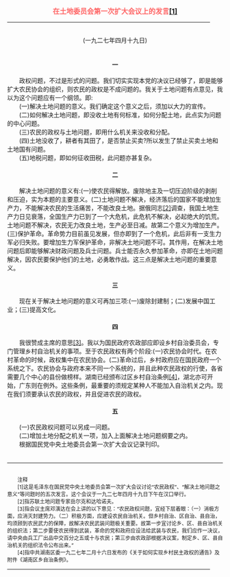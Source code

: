 <center><FONT style="FONT-SIZE: 12pt" COLOR="#FF6666"><B>在土地委员会第一次扩大会议上的发言<a href="#tail">[1]</a></B></center></FONT>
<HR color="#EE9B73" size="1" width="94%">
<BR>
<center>(一九二七年四月十九日)</center>
<BR>
　　　
<B><center>一</center></B>
<BR>
　　政权问题，不过是形式的问题。我们切实实现本党的决议已经够了，即是能够扩大农民协会的组织，则农民的政权是不成问题的。我关于土地问题有点意见，我以为这个问题应有一个纲领。即:
<BR>
　　(一)解决土地问题的意义。我们确定这个意义之后，须加以大力的宣传。
<BR>
　　(二)如何解决土地问题，即没收土地有何标准，如何分配土地，此点实为问题的中心问题。
<BR>
　　(三)农民的政权与土地问题，即用什么机关来没收和分配。
<BR>
　　(四)土地没收了，耕者有其田了，是否禁止买卖?所以发生了禁止买卖土地和土地国有问题。
<BR>
　　(五)地税问题，即如何征收田税，此问题亦甚复杂。
<BR>
　　　
<B><center>二</center></B>
<BR>
　　解决土地问题的意义有:(一)使农民得解放。废除地主及一切压迫阶级的剥削和压迫，实为本题的主要意义。(二)土地问题不解决，经济落后的国家不能增加生产力，不能解决农民的生活痛苦，不能改良土地。据俄同志<a href="#tail">[2]</a>调查，我国土地生产力日见衰落，全国生产力已到了一个大危机，此危机不解决，必起绝大的饥荒。土地问题不解决，农民无力改良土地，生产必至日减。故第二个意义为增加生产。(三)保护革命。革命势力目前虽见发展，但亦即到了一个危机，此后非有一支生力军必归失败。要增加生力军保护革命，非解决土地问题不可。其作用，在解决土地问题后即能够解决财政问题及兵士问题。兵士能否永久参加革命，亦即在土地问题解决，因农民要保护他们的土地，必勇敢作战。这三点是解决土地问题的重要意义。
<BR>
　　　
<B><center>三</center></B>
<BR>
　　现在关于解决土地问题的意义可再加三项:(一)废除封建制；(二)发展中国工业；(三)提高文化。
<BR>
　　　
<B><center>四</center></B>
<BR>
　　我很赞成主席的意思<a href="#tail">[3]</a>。我以为国民政府农政部应即设乡村自治委员会，专门管理乡村自治机关的事项。至于农民政权有两个阶段:(一)农民协会时代。在农村革命的时候，政权集中在农民协会。(二)革命过后，乡村政府应在国民政府一个系统之下。农民协会与政府本来不同一个系统的，并且此种农民政权的行使，各省需要几个中心的县份做榜样。湖南已经颁布过区乡村自治条例<a href="#tail">[4]</a>，湖北亦可开始，广东则在例外。这些条例，最重要的须规定某种人不能加入自治机关之内。现在我们须要承认农民的政权，并且促进农民的政权。
<BR>
　　　
<B><center>五</center></B>
<BR>
　　(一)农民政权问题可以另成一问题。
<BR>
　　(二)增加土地分配之机关一项，加入上面解决土地问题纲要之内。
<BR>
　　根据国民党中央土地委员会第一次扩大会议记录刊印。
<BR>
　　<hr><a name="tail"></a>    <FONT style="FONT-SIZE: 9pt">
<BR>
　　注释
<BR>
　　[1]这是毛泽东在国民党中央土地委员会第一次扩大会议讨论“农民政权”、“解决土地问题之意义”等问题时的五次发言。这个会议于一九二七年四月十九日下午在汉口举行。
<BR>
　　[2]指苏联土地问题专家岳尔克和达哈诺夫。
<BR>
　　[3]指会议主席邓演达在会上讲的以下意见：“农民政权问题，宜经下层着眼：（一）消极方面，应消灭封建势力。（二）积极方面，应建设农民自治机关。但乡村自治、区自治、县自治，均须顾到农民武力的保障，故解决农民武装问题极关重要。故第一步宜讨论乡、区、县自治机关的组织法；第二步要使农民得到武装，革命的党和政府应设法给武装与农民，我们应作一决议，请中央由兵工厂出品中交百分之五或十与农民；第三步由农政部根据决议案，制定乡、区、县自治机关的组织法令公布出来。”
<BR>
　　[4]指中共湖南区委一九二七年二月十六日发布的《关于如何实现乡村民主政权的通告》及附件《湖南区乡自治条例》。
<BR>
</FONT>
<HR color="#EE9B73" size="1" width="94%">


